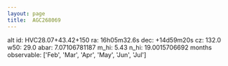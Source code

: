 ```yaml
---
layout: page
title:  AGC268069
--- 
```

alt id: HVC28.07+43.42+150
ra: 16h05m32.6s
dec: +14d59m20s
cz: 132.0
w50: 29.0
abar: 7.07106781187
m_hi: 5.43
n_hi: 19.0015706692
months observable: ['Feb', 'Mar', 'Apr', 'May', 'Jun', 'Jul']
